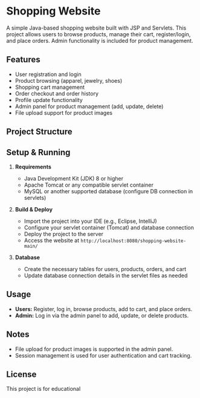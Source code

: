 # Shopping Website

A simple Java-based shopping website built with JSP and Servlets. This project allows users to browse products, manage their cart, register/login, and place orders. Admin functionality is included for product management.

## Features

- User registration and login
- Product browsing (apparel, jewelry, shoes)
- Shopping cart management
- Order checkout and order history
- Profile update functionality
- Admin panel for product management (add, update, delete)
- File upload support for product images

## Project Structure


## Setup & Running

1. **Requirements**
   - Java Development Kit (JDK) 8 or higher
   - Apache Tomcat or any compatible servlet container
   - MySQL or another supported database (configure DB connection in servlets)

2. **Build & Deploy**
   - Import the project into your IDE (e.g., Eclipse, IntelliJ)
   - Configure your servlet container (Tomcat) and database connection
   - Deploy the project to the server
   - Access the website at `http://localhost:8080/shopping-website-main/`

3. **Database**
   - Create the necessary tables for users, products, orders, and cart
   - Update database connection details in the servlet files as needed

## Usage

- **Users:** Register, log in, browse products, add to cart, and place orders.
- **Admin:** Log in via the admin panel to add, update, or delete products.

## Notes

- File upload for product images is supported in the admin panel.
- Session management is used for user authentication and cart tracking.

## License

This project is for educational
